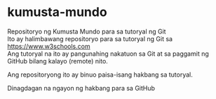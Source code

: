 # kumusta-mundo
Repositoryo ng Kumusta Mundo para sa tutoryal ng Git \
Ito ay halimbawang repositoryo para sa tutoryal ng Git sa https://www.w3schools.com \
Ang tutoryal na ito ay pangunahing nakatuon sa Git at sa paggamit ng GitHub bilang kalayo (remote) nito.

Ang repositoryong ito ay binuo paisa-isang hakbang sa tutoryal.

Dinagdagan na ngayon ng hakbang para sa GitHub

